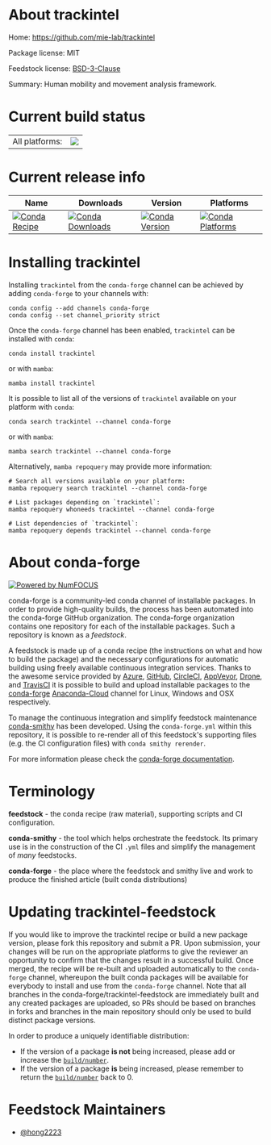 About trackintel
================

Home: https://github.com/mie-lab/trackintel

Package license: MIT

Feedstock license: [BSD-3-Clause](https://github.com/conda-forge/trackintel-feedstock/blob/main/LICENSE.txt)

Summary: Human mobility and movement analysis framework.

Current build status
====================


<table><tr><td>All platforms:</td>
    <td>
      <a href="https://dev.azure.com/conda-forge/feedstock-builds/_build/latest?definitionId=18675&branchName=main">
        <img src="https://dev.azure.com/conda-forge/feedstock-builds/_apis/build/status/trackintel-feedstock?branchName=main">
      </a>
    </td>
  </tr>
</table>

Current release info
====================

| Name | Downloads | Version | Platforms |
| --- | --- | --- | --- |
| [![Conda Recipe](https://img.shields.io/badge/recipe-trackintel-green.svg)](https://anaconda.org/conda-forge/trackintel) | [![Conda Downloads](https://img.shields.io/conda/dn/conda-forge/trackintel.svg)](https://anaconda.org/conda-forge/trackintel) | [![Conda Version](https://img.shields.io/conda/vn/conda-forge/trackintel.svg)](https://anaconda.org/conda-forge/trackintel) | [![Conda Platforms](https://img.shields.io/conda/pn/conda-forge/trackintel.svg)](https://anaconda.org/conda-forge/trackintel) |

Installing trackintel
=====================

Installing `trackintel` from the `conda-forge` channel can be achieved by adding `conda-forge` to your channels with:

```
conda config --add channels conda-forge
conda config --set channel_priority strict
```

Once the `conda-forge` channel has been enabled, `trackintel` can be installed with `conda`:

```
conda install trackintel
```

or with `mamba`:

```
mamba install trackintel
```

It is possible to list all of the versions of `trackintel` available on your platform with `conda`:

```
conda search trackintel --channel conda-forge
```

or with `mamba`:

```
mamba search trackintel --channel conda-forge
```

Alternatively, `mamba repoquery` may provide more information:

```
# Search all versions available on your platform:
mamba repoquery search trackintel --channel conda-forge

# List packages depending on `trackintel`:
mamba repoquery whoneeds trackintel --channel conda-forge

# List dependencies of `trackintel`:
mamba repoquery depends trackintel --channel conda-forge
```


About conda-forge
=================

[![Powered by
NumFOCUS](https://img.shields.io/badge/powered%20by-NumFOCUS-orange.svg?style=flat&colorA=E1523D&colorB=007D8A)](https://numfocus.org)

conda-forge is a community-led conda channel of installable packages.
In order to provide high-quality builds, the process has been automated into the
conda-forge GitHub organization. The conda-forge organization contains one repository
for each of the installable packages. Such a repository is known as a *feedstock*.

A feedstock is made up of a conda recipe (the instructions on what and how to build
the package) and the necessary configurations for automatic building using freely
available continuous integration services. Thanks to the awesome service provided by
[Azure](https://azure.microsoft.com/en-us/services/devops/), [GitHub](https://github.com/),
[CircleCI](https://circleci.com/), [AppVeyor](https://www.appveyor.com/),
[Drone](https://cloud.drone.io/welcome), and [TravisCI](https://travis-ci.com/)
it is possible to build and upload installable packages to the
[conda-forge](https://anaconda.org/conda-forge) [Anaconda-Cloud](https://anaconda.org/)
channel for Linux, Windows and OSX respectively.

To manage the continuous integration and simplify feedstock maintenance
[conda-smithy](https://github.com/conda-forge/conda-smithy) has been developed.
Using the ``conda-forge.yml`` within this repository, it is possible to re-render all of
this feedstock's supporting files (e.g. the CI configuration files) with ``conda smithy rerender``.

For more information please check the [conda-forge documentation](https://conda-forge.org/docs/).

Terminology
===========

**feedstock** - the conda recipe (raw material), supporting scripts and CI configuration.

**conda-smithy** - the tool which helps orchestrate the feedstock.
                   Its primary use is in the construction of the CI ``.yml`` files
                   and simplify the management of *many* feedstocks.

**conda-forge** - the place where the feedstock and smithy live and work to
                  produce the finished article (built conda distributions)


Updating trackintel-feedstock
=============================

If you would like to improve the trackintel recipe or build a new
package version, please fork this repository and submit a PR. Upon submission,
your changes will be run on the appropriate platforms to give the reviewer an
opportunity to confirm that the changes result in a successful build. Once
merged, the recipe will be re-built and uploaded automatically to the
`conda-forge` channel, whereupon the built conda packages will be available for
everybody to install and use from the `conda-forge` channel.
Note that all branches in the conda-forge/trackintel-feedstock are
immediately built and any created packages are uploaded, so PRs should be based
on branches in forks and branches in the main repository should only be used to
build distinct package versions.

In order to produce a uniquely identifiable distribution:
 * If the version of a package **is not** being increased, please add or increase
   the [``build/number``](https://docs.conda.io/projects/conda-build/en/latest/resources/define-metadata.html#build-number-and-string).
 * If the version of a package **is** being increased, please remember to return
   the [``build/number``](https://docs.conda.io/projects/conda-build/en/latest/resources/define-metadata.html#build-number-and-string)
   back to 0.

Feedstock Maintainers
=====================

* [@hong2223](https://github.com/hong2223/)

